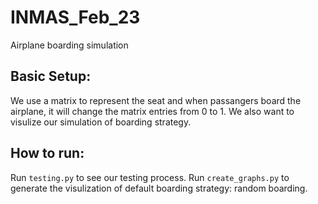 # INMAS_Feb_23
Airplane boarding simulation

## Basic Setup:

We use a matrix to represent the seat and when passangers board the airplane, it will change the matrix entries from 0 to 1. We also want to visulize our simulation of boarding strategy.

## How to run:

Run `testing.py` to see our testing process.
Run `create_graphs.py` to generate the visulization of default boarding strategy: random boarding.
